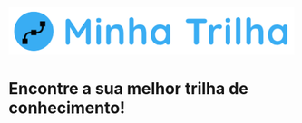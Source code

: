 
 ![alt text](https://raw.githubusercontent.com/LeticiaGenadeze/Minha-Trilha/main/assets/img/logo.png?token=ACDEOQ37IKHSRPJHQN3VFXTBWCWEU)
  # Encontre a sua melhor trilha de conhecimento!
